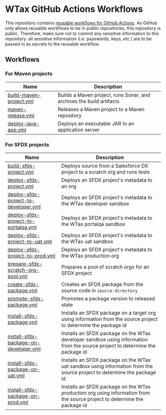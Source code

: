 # WTax GitHub Actions Workflows

This repository contains [reusable workflows for GitHub Actions](https://docs.github.com/en/actions/using-workflows/reusing-workflows).
As GitHub only allows reusable workflows to be in public repositories, this repository is public. Therefore, make sure 
not to commit any sensitive information to this repository: all sensitive information (i.e. passwords, keys, etc.) are 
to be passed in as secrets to the reusable workflow.

## Workflows

### For Maven projects

| Name                                                                                | Description                                                                                                                           |
|-------------------------------------------------------------------------------------|---------------------------------------------------------------------------------------------------------------------------------------|
| [build-maven-project.yml](docs/build-maven-project.md)                              | Builds a Maven project, runs Sonar, and archives the build artifacts                                                                  |
| [maven-release.yml](docs/maven-release.md)                                          | Releases a Maven project to a Maven repository                                                                                        |
| [deploy-java-app.yml](docs/deploy-java-app.md)                                      | Deploys an executable JAR to an application server                                                                                    |

### For SFDX projects

| Name                                                                                | Description                                                                                                                           |
|-------------------------------------------------------------------------------------|---------------------------------------------------------------------------------------------------------------------------------------|
| [build-sfdx-project.yml](docs/build-sfdx-project.md)                                | Deploys source from a Salesforce DX project to a scratch org and runs tests                                                           |
| [deploy-sfdx-project.yml](docs/deploy-sfdx-project.md)                              | Deploys an SFDX project's metadata to an org                                                                                          |
| [deploy-sfdx-project-to-developer.yml](docs/deploy-sfdx-project-to-developer.md)    | Deploys an SFDX project's metadata to the WTax developer sandbox                                                                      |
| [deploy-sfdx-project-to-portalqa.yml](docs/deploy-sfdx-project-to-portalqa.md)      | Deploys an SFDX project's metadata to the WTax portalqa sandbox                                                                       |
| [deploy-sfdx-project-to-uat.yml](docs/deploy-sfdx-project-to-uat.md)                | Deploys an SFDX project's metadata to the WTax uat sandbox                                                                            |
| [deploy-sfdx-project-to-prod.yml](docs/deploy-sfdx-project-to-prod.md)              | Deploys an SFDX project's metadata to the WTax production org                                                                         |
| [prepare-sfdx-scratch-org-pool.yml](docs/prepare-sfdx-scratch-org-pool.md)          | Prepares a pool of scratch orgs for an SFDX project                                                                                   |
| [create-sfdx-package.yml](docs/create-sfdx-package.md)                              | Creates an SFDX package from the source code in `source-directory`                                                                    |
| [promote-sfdx-package.yml](docs/promote-sfdx-package.md)                            | Promotes a package version to released state                                                                                          |
| [install-sfdx-package.yml](docs/install-sfdx-package.md)                            | Installs an SFDX package on a target org using information from the source project to determine the package id                        |
| [install-sfdx-package-on-developer.yml](docs/install-sfdx-package-on-developer.md)  | Installs an SFDX package on the WTax developer sandbox using information from the source project to determine the package id          |
| [install-sfdx-package-on-uat.yml](docs/install-sfdx-package-on-uat.md)              | Installs an SFDX package on the WTax uat sandbox using information from the source project to determine the package id                |
| [install-sfdx-package-on-prod.yml](docs/install-sfdx-package-on-prod.md)            | Installs an SFDX package on the WTax production org using information from the source project to determine the package id |
